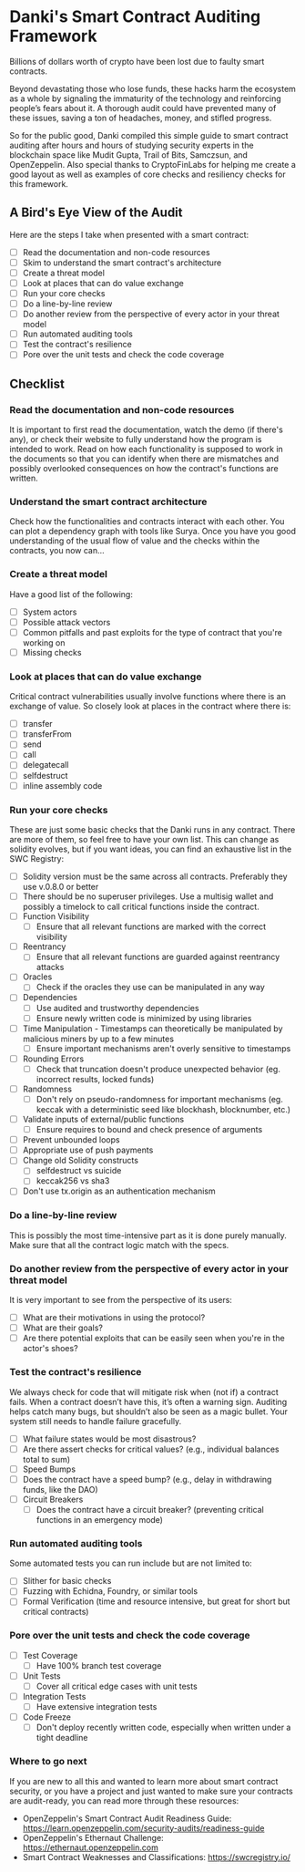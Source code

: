 # Danki's Smart Contract Auditing Framework
Billions of dollars worth of crypto have been lost due to faulty smart contracts.

Beyond devastating those who lose funds, these hacks harm the ecosystem as a whole by signaling the immaturity of the technology and reinforcing people’s fears about it. A thorough audit could have prevented many of these issues, saving a ton of headaches, money, and stifled progress.

So for the public good, Danki compiled this simple guide to smart contract auditing after hours and hours of studying security experts in the blockchain space like Mudit Gupta, Trail of Bits, Samczsun, and OpenZeppelin. Also special thanks to CryptoFinLabs for helping me create a good layout as well as examples of core checks and resiliency checks for this framework.

## A Bird's Eye View of the Audit
Here are the steps I take when presented with a smart contract:
- [ ] Read the documentation and non-code resources
- [ ] Skim to understand the smart contract's architecture
- [ ] Create a threat model
- [ ] Look at places that can do value exchange
- [ ] Run your core checks
- [ ] Do a line-by-line review
- [ ] Do another review from the perspective of every actor in your threat model
- [ ] Run automated auditing tools
- [ ] Test the contract's resilience
- [ ] Pore over the unit tests and check the code coverage
 
## Checklist 
### Read the documentation and non-code resources
It is important to first read the documentation, watch the demo (if there's any), or check their website to fully understand how the program is intended to work. Read on how each functionality is supposed to work in the documents so that you can identify when there are mismatches and possibly overlooked consequences on how the contract's functions are written.

### Understand the smart contract architecture
Check how the functionalities and contracts interact with each other. You can plot a dependency graph with tools like Surya. Once you have you good understanding of the usual flow of value and the checks within the contracts, you now can...

### Create a threat model
Have a good list of the following:
- [ ] System actors
- [ ] Possible attack vectors
- [ ] Common pitfalls and past exploits for the type of contract that you're working on
- [ ] Missing checks

### Look at places that can do value exchange
Critical contract vulnerabilities usually involve functions where there is an exchange of value. So closely look at places in the contract where there is:
- [ ] transfer
- [ ] transferFrom
- [ ] send
- [ ] call
- [ ] delegatecall
- [ ] selfdestruct
- [ ] inline assembly code

### Run your core checks
These are just some basic checks that the Danki runs in any contract. There are more of them, so feel free to have your own list. This can change as solidity evolves, but if you want ideas, you can find an exhaustive list in the SWC Registry:

- [ ] Solidity version must be the same across all contracts. Preferably they use v.0.8.0 or better
- [ ] There should be no superuser privileges. Use a multisig wallet and possibly a timelock to call critical functions inside the contract.
- [ ] Function Visibility
  - [ ] Ensure that all relevant functions are marked with the correct visibility
- [ ] Reentrancy
  - [ ] Ensure that all relevant functions are guarded against reentrancy attacks
- [ ] Oracles
  - [ ] Check if the oracles they use can be manipulated in any way
- [ ] Dependencies
  - [ ] Use audited and trustworthy dependencies
  - [ ] Ensure newly written code is minimized by using libraries
- [ ] Time Manipulation - Timestamps can theoretically be manipulated by malicious miners by up to a few minutes
  - [ ] Ensure important mechanisms aren't overly sensitive to timestamps
- [ ] Rounding Errors
  - [ ] Check that truncation doesn't produce unexpected behavior (eg. incorrect results, locked funds)
- [ ] Randomness
  - [ ] Don't rely on pseudo-randomness for important mechanisms (eg. keccak with a deterministic seed like blockhash, blocknumber, etc.)
- [ ] Validate inputs of external/public functions
  - [ ] Ensure requires to bound and check presence of arguments
- [ ] Prevent unbounded loops
- [ ] Appropriate use of push payments
- [ ] Change old Solidity constructs
  - [ ] selfdestruct vs suicide
  - [ ] keccak256 vs sha3
- [ ] Don't use tx.origin as an authentication mechanism

### Do a line-by-line review
This is possibly the most time-intensive part as it is done purely manually. Make sure that all the contract logic match with the specs.

### Do another review from the perspective of every actor in your threat model
It is very important to see from the perspective of its users:
- [ ] What are their motivations in using the protocol?
- [ ] What are their goals?
- [ ] Are there potential exploits that can be easily seen when you're in the actor's shoes?

### Test the contract's resilience
We always check for code that will mitigate risk when (not if) a contract fails. When a contract doesn’t have this, it’s often a warning sign.
Auditing helps catch many bugs, but shouldn’t also be seen as a magic bullet. Your system still needs to handle failure gracefully.

- [ ] What failure states would be most disastrous?
- [ ] Are there assert checks for critical values? (e.g., individual balances total to sum)
- [ ] Speed Bumps
- [ ] Does the contract have a speed bump? (e.g., delay in withdrawing funds, like the DAO)
- [ ] Circuit Breakers
  - [ ] Does the contract have a circuit breaker? (preventing critical functions in an emergency mode)

### Run automated auditing tools
Some automated tests you can run include but are not limited to:

- [ ] Slither for basic checks
- [ ] Fuzzing with Echidna, Foundry, or similar tools
- [ ] Formal Verification (time and resource intensive, but great for short but critical contracts)

### Pore over the unit tests and check the code coverage
- [ ] Test Coverage
  - [ ] Have 100% branch test coverage
- [ ] Unit Tests
  - [ ] Cover all critical edge cases with unit tests
- [ ] Integration Tests
  - [ ] Have extensive integration tests
- [ ] Code Freeze
  - [ ] Don't deploy recently written code, especially when written under a tight deadline

### Where to go next
If you are new to all this and wanted to learn more about smart contract security, or you have a project and just wanted to make sure your contracts are audit-ready, you can read more through these resources:

- OpenZeppelin's Smart Contract Audit Readiness Guide: https://learn.openzeppelin.com/security-audits/readiness-guide
- OpenZeppelin's Ethernaut Challenge: https://ethernaut.openzeppelin.com
- Smart Contract Weaknesses and Classifications: https://swcregistry.io/